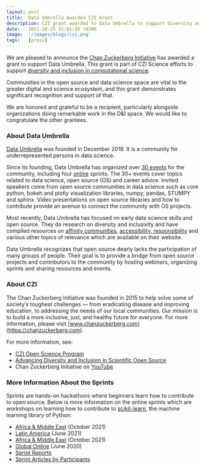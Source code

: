 ```yaml
---
layout: post
title:  Data Umbrella Awarded CZI Grant
description: CZI grant awarded to Data Umbrella to support diversity and inclusion in computational science.
date:   2021-10-25 15:01:35 +0300
image:  '/images/blogs/czi.png'
tags:   [press]
---
```



We are pleased to announce the [Chan Zuckerberg Initiative](https://chanzuckerberg.com) has awarded a grant to support Data Umbrella.  This grant is part of CZI Science efforts to support [diversity and inclusion in computational science](https://cziscience.medium.com/advancing-diversity-and-inclusion-in-scientific-open-source-eaabe6a5488b).
 
Communities in the open source and data science space are vital to the greater digital and science ecosystem, and this grant demonstrates significant recognition and support of that.
 
We are honored and grateful to be a recipient, particularly alongside organizations doing remarkable work in the D&I space.  We would like to congratulate the other grantees.
 
### About Data Umbrella
 
[Data Umbrella](https://www.dataumbrella.org) was founded in December 2019.  It is a community for underrepresented persons in data science. 
 
Since its founding, Data Umbrella has organized over [30 events](https://www.youtube.com/c/DataUmbrella/featured) for the community, including four [online](https://www.dataumbrella.org/sprints) sprints.  The 30+ events cover topics related to data science, open source (OS) and career advice.  Invited speakers come from open source communities in data science such as core python, bokeh and plotly visualization libraries, numpy, pandas, STUMPY and sphinx. Video presentations on open source libraries and how to contribute provide an avenue to connect the community with OS projects.

Most recently, Data Umbrella has focused on early data science skills and open source. They do research on diversity and inclusivity and have compiled resources on [affinity communities](https://www.dataumbrella.org/accessibility/communities),  [accessibility, responsibility](https://www.dataumbrella.org/accessibility) and various other topics of relevance which are available on their website.

Data Umbrella recognizes that open source dearly lacks the participation of many groups of people. Their goal is to provide a bridge from open source projects and contributors to the community by hosting webinars, organizing sprints and sharing resources and events.  
 
 
### About CZI

The Chan Zuckerberg Initiative was founded in 2015 to help solve some of society’s toughest challenges — from eradicating disease and improving education, to addressing the needs of our local communities. Our mission is to build a more inclusive, just, and healthy future for everyone. For more information, please visit [www.chanzuckerberg.com](https://chanzuckerberg.com).

For more information, see:  
- [CZI Open Science Program](https://chanzuckerberg.com/science/programs-resources/open-science/)
- [Advancing Diversity and Inclusion in Scientific Open Source](https://cziscience.medium.com/advancing-diversity-and-inclusion-in-scientific-open-source-eaabe6a5488b)
- Chan Zuckerberg Initiative on [YouTube](https://www.youtube.com/c/ChanZuckerbergInitiative)

### More Information About the Sprints

Sprints are hands-on hackathons where beginners learn how to contribute to open source.  Below is more information on the online sprints which are workshops on learning how to contribute to [scikit-learn](https://scikit-learn.org/stable/), the machine learning library of Python:  
- [Africa & Middle East](https://afme2021rc.dataumbrella.org) (October 2021)
- [Latin America](https://latam2021.dataumbrella.org/home) (June 2021)
- [Africa & Middle East](https://afme2021rc.dataumbrella.org) (October 2021)
- [Global Online](https://sites.google.com/view/nyc-2020-scikit-sprint) (June 2020)
- [Sprint Reports](https://www.dataumbrella.org/sprints/sprint-reports)
- [Sprint Articles by Participants](https://www.dataumbrella.org/sprints/sprint-blogs)


